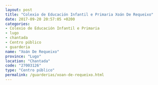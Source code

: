 ```yaml
---
layout: post
title: "Colexio de Educación Infantil e Primaria Xoán De Requeixo"
date: 2017-09-20 20:57:05 +0200
categories:
- Colexio de Educación Infantil e Primaria
- lugo
- chantada
- Centro público
- guarderia
name: "Xoán De Requeixo"
province: "Lugo"
location: "Chantada"
code: "27003126"
type: "Centro público"
permalink: /guarderias/xoan-de-requeixo.html
---
```

